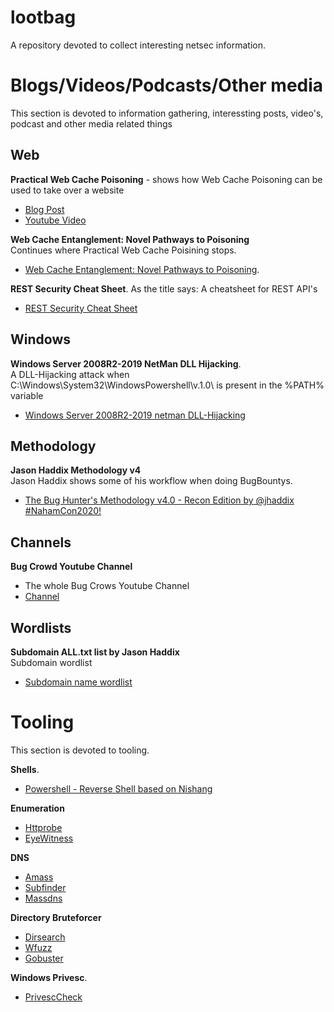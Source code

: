 # lootbag
A repository devoted to collect interesting netsec information. 

# Blogs/Videos/Podcasts/Other media
This section is devoted to information gathering, interessting posts, video's, podcast and other media related things 

## Web
__Practical Web Cache Poisoning__ - shows how Web Cache Poisoning can be used to take over a website  
* [Blog Post](https://portswigger.net/research/practical-web-cache-poisoning)   
* [Youtube Video](https://www.youtube.com/watch?time_continue=55&v=j2RrmNxJZ5c&feature=emb_logo)

__Web Cache Entanglement: Novel Pathways to Poisoning__   
Continues where Practical Web Cache Poisining stops.   
* [Web Cache Entanglement: Novel Pathways to Poisoning](https://portswigger.net/research/web-cache-entanglement).  

__REST Security Cheat Sheet__. 
As the title says: A cheatsheet for REST API's 
* [REST Security Cheat Sheet](https://cheatsheetseries.owasp.org/cheatsheets/REST_Security_Cheat_Sheet.html)

## Windows

__Windows Server 2008R2-2019 NetMan DLL Hijacking__.   
A DLL-Hijacking attack when C:\Windows\System32\WindowsPowershell\v.1.0\ is present in the %PATH% variable   
* [Windows Server 2008R2-2019 netman DLL-Hijacking](https://itm4n.github.io/windows-server-netman-dll-hijacking/)    

## Methodology
__Jason Haddix Methodology v4__  
Jason Haddix shows some of his workflow when doing BugBountys.  
* [The Bug Hunter's Methodology v4.0 - Recon Edition by @jhaddix #NahamCon2020!](https://www.youtube.com/watch?v=p4JgIu1mceI)

## Channels
__Bug Crowd Youtube Channel__   
* The whole Bug Crows Youtube Channel   
* [Channel](https://www.youtube.com/c/Bugcrowd)  

## Wordlists

__Subdomain ALL.txt list by Jason Haddix__  
Subdomain wordlist   
* [Subdomain name wordlist](https://gist.github.com/jhaddix/86a06c5dc309d08580a018c66354a056#file-all-txt-L89009)  

# Tooling  
This section  is devoted to tooling.  

__Shells__.   
* [Powershell - Reverse Shell based on Nishang](https://gist.github.com/FrankSpierings/4afe8e2ea1cb21a53fca28697688fbd5)

__Enumeration__  
* [Httprobe](https://github.com/tomnomnom/httprobe)   
* [EyeWitness](https://github.com/FortyNorthSecurity/EyeWitness)  

__DNS__  
* [Amass](https://github.com/OWASP/Amass)  
* [Subfinder](https://github.com/projectdiscovery/subfinder)  
* [Massdns](https://github.com/blechschmidt/massdns)  

__Directory Bruteforcer__  
* [Dirsearch](https://github.com/maurosoria/dirsearch)  
* [Wfuzz](https://github.com/xmendez/wfuzz)  
* [Gobuster](https://github.com/OJ/gobuster)  

__Windows Privesc__.  
* [PrivescCheck](https://github.com/itm4n/PrivescCheck)


